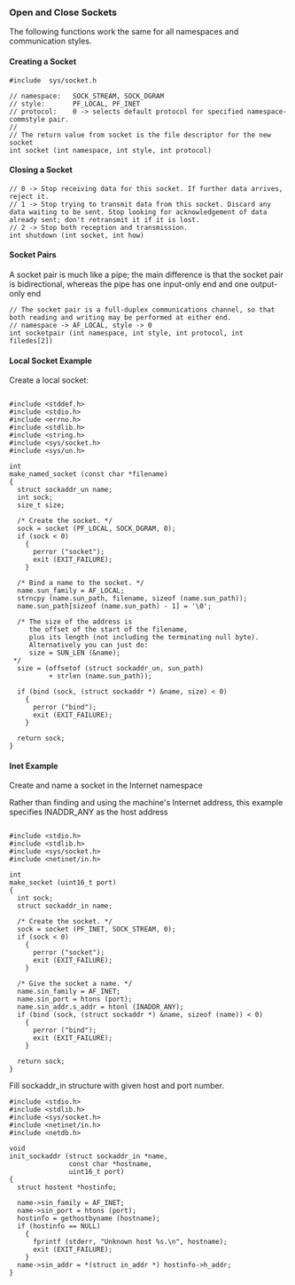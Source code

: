 ### Open and Close Sockets

The following functions work the same for all namespaces and communication styles.

#### Creating a Socket

```
#include  sys/socket.h

// namespace:   SOCK_STREAM, SOCK_DGRAM
// style:       PF_LOCAL, PF_INET
// protocol:    0 -> selects default protocol for specified namespace-commstyle pair.
//
// The return value from socket is the file descriptor for the new socket
int socket (int namespace, int style, int protocol)
```

#### Closing a Socket

```
// 0 -> Stop receiving data for this socket. If further data arrives, reject it. 
// 1 -> Stop trying to transmit data from this socket. Discard any data waiting to be sent. Stop looking for acknowledgement of data already sent; don't retransmit it if it is lost. 
// 2 -> Stop both reception and transmission. 
int shutdown (int socket, int how)
```

#### Socket Pairs

A socket pair is much like a pipe; the main difference is that the socket pair is bidirectional, whereas the pipe has one input-only end and one output-only end

```
// The socket pair is a full-duplex communications channel, so that both reading and writing may be performed at either end. 
// namespace -> AF_LOCAL, style -> 0
int socketpair (int namespace, int style, int protocol, int filedes[2])
```

#### Local Socket Example

Create a local socket:

```

#include <stddef.h>
#include <stdio.h>
#include <errno.h>
#include <stdlib.h>
#include <string.h>
#include <sys/socket.h>
#include <sys/un.h>

int
make_named_socket (const char *filename)
{
  struct sockaddr_un name;
  int sock;
  size_t size;

  /* Create the socket. */
  sock = socket (PF_LOCAL, SOCK_DGRAM, 0);
  if (sock < 0)
    {
      perror ("socket");
      exit (EXIT_FAILURE);
    }

  /* Bind a name to the socket. */
  name.sun_family = AF_LOCAL;
  strncpy (name.sun_path, filename, sizeof (name.sun_path));
  name.sun_path[sizeof (name.sun_path) - 1] = '\0';

  /* The size of the address is
     the offset of the start of the filename,
     plus its length (not including the terminating null byte).
     Alternatively you can just do:
     size = SUN_LEN (&name);
 */
  size = (offsetof (struct sockaddr_un, sun_path)
          + strlen (name.sun_path));

  if (bind (sock, (struct sockaddr *) &name, size) < 0)
    {
      perror ("bind");
      exit (EXIT_FAILURE);
    }

  return sock;
}
```

#### Inet Example

Create and name a socket in the Internet namespace

Rather than finding and using the machine's Internet address, this example specifies INADDR_ANY as the host address

```

#include <stdio.h>
#include <stdlib.h>
#include <sys/socket.h>
#include <netinet/in.h>

int
make_socket (uint16_t port)
{
  int sock;
  struct sockaddr_in name;

  /* Create the socket. */
  sock = socket (PF_INET, SOCK_STREAM, 0);
  if (sock < 0)
    {
      perror ("socket");
      exit (EXIT_FAILURE);
    }

  /* Give the socket a name. */
  name.sin_family = AF_INET;
  name.sin_port = htons (port);
  name.sin_addr.s_addr = htonl (INADDR_ANY);
  if (bind (sock, (struct sockaddr *) &name, sizeof (name)) < 0)
    {
      perror ("bind");
      exit (EXIT_FAILURE);
    }

  return sock;
}
```

Fill sockaddr_in structure with given host and port number.

```
#include <stdio.h>
#include <stdlib.h>
#include <sys/socket.h>
#include <netinet/in.h>
#include <netdb.h>

void
init_sockaddr (struct sockaddr_in *name,
               const char *hostname,
               uint16_t port)
{
  struct hostent *hostinfo;

  name->sin_family = AF_INET;
  name->sin_port = htons (port);
  hostinfo = gethostbyname (hostname);
  if (hostinfo == NULL)
    {
      fprintf (stderr, "Unknown host %s.\n", hostname);
      exit (EXIT_FAILURE);
    }
  name->sin_addr = *(struct in_addr *) hostinfo->h_addr;
}
```
